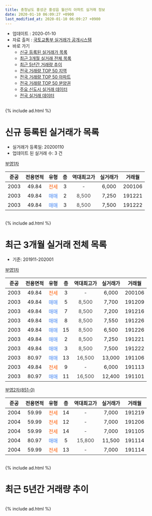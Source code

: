 ```yaml
---
title: 충청남도 홍성군 홍성읍 월산리 아파트 실거래 정보
date: 2020-01-10 06:09:27 +0900
last_modified_at: 2020-01-10 06:09:27 +0900
---
```


* 업데이트 : 2020-01-10
* 자료 출처 : [국토교통부 실거래가 공개시스템](http://rt.molit.go.kr)
* 바로 가기
    * [신규 등록된 실거래가 목록](#신규-등록된-실거래가-목록)
    * [최근 3개월 실거래 전체 목록](#최근-3개월-실거래-전체-목록)
    * [최근 5년간 거래량 추이](#최근-5년간-거래량-추이)
    * [전국 거래량 TOP 50 지역](https://inasie.github.io/apt-trade-info/최근-3개월-전국에서-가장-거래가-많이-발생한-지역)
    * [전국 거래량 TOP 50 아파트](https://inasie.github.io/apt-trade-info/최근-3개월-전국에서-가장-거래가-많이-발생한-아파트)
    * [전국 거래량 TOP 50 분양권](https://inasie.github.io/apt-trade-info/최근-3개월-전국에서-가장-거래가-많이-발생한-분양권)
    * [주요 신도시 실거래 데이터](https://inasie.github.io/apt-trade-info/주요-신도시)
    * [전국 실거래 데이터](https://inasie.github.io/apt-trade-info/전국)
<br>
{% include ad.html %}
<br>

# 신규 등록된 실거래가 목록
* 실거래가 등록일: 20200110
* 업데이트 된 실거래 수: 3 건


[부영1차](https://search.naver.com/search.naver?query=%EC%B6%A9%EC%B2%AD%EB%82%A8%EB%8F%84+%ED%99%8D%EC%84%B1%EA%B5%B0+%ED%99%8D%EC%84%B1%EC%9D%8D+%EC%9B%94%EC%82%B0%EB%A6%AC+%EB%B6%80%EC%98%811%EC%B0%A8)

|준공|전용면적|유형|층|역대최고가|실거래가|거래월|
|:---:|:---:|:---:|:---:|:---:|:---:|:---:|
|2003|49.84|<span style="color:#ff5a00">전세</span>|3|<span style="color:#444444">-</span>|6,000|200106|
|2003|49.84|<span style="color:#4285f3">매매</span>|2|<span style="color:#444444">8,500</span>|7,250|191221|
|2003|49.84|<span style="color:#4285f3">매매</span>|3|<span style="color:#444444">8,500</span>|7,500|191222|


<br>
{% include ad.html %}
<br>

# 최근 3개월 실거래 전체 목록
* 기준: 201911-202001


[부영1차](https://search.naver.com/search.naver?query=%EC%B6%A9%EC%B2%AD%EB%82%A8%EB%8F%84+%ED%99%8D%EC%84%B1%EA%B5%B0+%ED%99%8D%EC%84%B1%EC%9D%8D+%EC%9B%94%EC%82%B0%EB%A6%AC+%EB%B6%80%EC%98%811%EC%B0%A8)

|준공|전용면적|유형|층|역대최고가|실거래가|거래월|
|:---:|:---:|:---:|:---:|:---:|:---:|:---:|
|2003|49.84|<span style="color:#ff5a00">전세</span>|3|<span style="color:#444444">-</span>|6,000|200106|
|2003|49.84|<span style="color:#4285f3">매매</span>|5|<span style="color:#444444">8,500</span>|7,700|191209|
|2003|49.84|<span style="color:#4285f3">매매</span>|7|<span style="color:#444444">8,500</span>|7,200|191216|
|2003|49.84|<span style="color:#4285f3">매매</span>|8|<span style="color:#444444">8,500</span>|7,550|191226|
|2003|49.84|<span style="color:#4285f3">매매</span>|15|<span style="color:#444444">8,500</span>|6,500|191226|
|2003|49.84|<span style="color:#4285f3">매매</span>|2|<span style="color:#444444">8,500</span>|7,250|191221|
|2003|49.84|<span style="color:#4285f3">매매</span>|3|<span style="color:#444444">8,500</span>|7,500|191222|
|2003|80.97|<span style="color:#4285f3">매매</span>|13|<span style="color:#444444">16,500</span>|13,000|191106|
|2003|49.84|<span style="color:#ff5a00">전세</span>|9|<span style="color:#444444">-</span>|6,000|191113|
|2003|80.97|<span style="color:#4285f3">매매</span>|11|<span style="color:#444444">16,500</span>|12,400|191101|

[부영2차(851-0)](https://search.naver.com/search.naver?query=%EC%B6%A9%EC%B2%AD%EB%82%A8%EB%8F%84+%ED%99%8D%EC%84%B1%EA%B5%B0+%ED%99%8D%EC%84%B1%EC%9D%8D+%EC%9B%94%EC%82%B0%EB%A6%AC+%EB%B6%80%EC%98%812%EC%B0%A8%28851-0%29)

|준공|전용면적|유형|층|역대최고가|실거래가|거래월|
|:---:|:---:|:---:|:---:|:---:|:---:|:---:|
|2004|59.99|<span style="color:#ff5a00">전세</span>|14|<span style="color:#444444">-</span>|7,000|191219|
|2004|59.99|<span style="color:#ff5a00">전세</span>|12|<span style="color:#444444">-</span>|7,000|191206|
|2004|59.99|<span style="color:#ff5a00">전세</span>|14|<span style="color:#444444">-</span>|7,000|191105|
|2004|80.97|<span style="color:#4285f3">매매</span>|5|<span style="color:#444444">15,800</span>|11,500|191114|
|2004|59.99|<span style="color:#ff5a00">전세</span>|13|<span style="color:#444444">-</span>|7,000|191114|


<br>
{% include ad.html %}
<br>

# 최근 5년간 거래량 추이


<div style="width:100%;">
    <canvas id="deal_progress" height="200"></canvas>
</div>

<script>
new Chart(document.getElementById("deal_progress"), {
    type: 'line',
    data: {
        labels: ['201501','201502','201503','201504','201505','201506','201507','201508','201509','201510','201511','201512','201601','201602','201603','201604','201605','201606','201607','201608','201609','201610','201611','201612','201701','201702','201703','201704','201705','201706','201707','201708','201709','201710','201711','201712','201801','201802','201803','201804','201805','201806','201807','201808','201809','201810','201811','201812','201901','201902','201903','201904','201905','201906','201907','201908','201909','201910','201911','201912','202001'],
        datasets: [{
            label: '매매',
            pointRadius: 1,
            data: [9, 6, 11, 9, 8, 6, 10, 5, 13, 20, 11, 12, 8, 9, 10, 13, 16, 8, 6, 12, 13, 16, 5, 8, 9, 9, 15, 11, 13, 12, 9, 8, 3, 5, 11, 10, 7, 7, 3, 12, 7, 8, 3, 4, 5, 7, 7, 7, 4, 9, 9, 8, 6, 9, 2, 6, 7, 5, 3, 6, 0],
            borderColor: "rgba(255, 201, 14, 1)",
            backgroundColor: "rgba(255, 201, 14, 0.5)",
            fill: false,
            lineTension: 0
        },{
            label: '전월세',
            pointRadius: 1,
            data: [8, 3, 10, 2, 2, 6, 5, 22, 17, 12, 5, 6, 3, 5, 5, 4, 4, 4, 7, 4, 6, 6, 2, 2, 3, 1, 2, 6, 2, 6, 4, 3, 4, 2, 3, 3, 5, 2, 6, 5, 5, 6, 2, 5, 1, 5, 3, 2, 0, 4, 2, 2, 9, 13, 0, 5, 7, 6, 3, 2, 1],
            borderColor: "rgba(0, 141, 185, 1)",
            backgroundColor: "rgba(0, 141, 185, 0.5)",
            fill: false,
            lineTension: 0
        }
        ]
    },
    options: {
        responsive: true,
        title: {
            display: false
        },
        tooltips: {
            mode: 'index',
            intersect: false
        },
        hover: {
            mode: 'nearest',
            intersect: true
        },
        scales: {
            xAxes: [{
                display: true,
                scaleLabel: {
                    display: true,
                    labelString: '년/월'
                }
            }],
            yAxes: [{
                display: true,
                ticks: {
                    suggestedMin: 0,
                },
                scaleLabel: {
                    display: true,
                    labelString: '실거래 수'
                }
            }]
        }
    }
});

</script>


<br>
{% include ad.html %}
<br>


